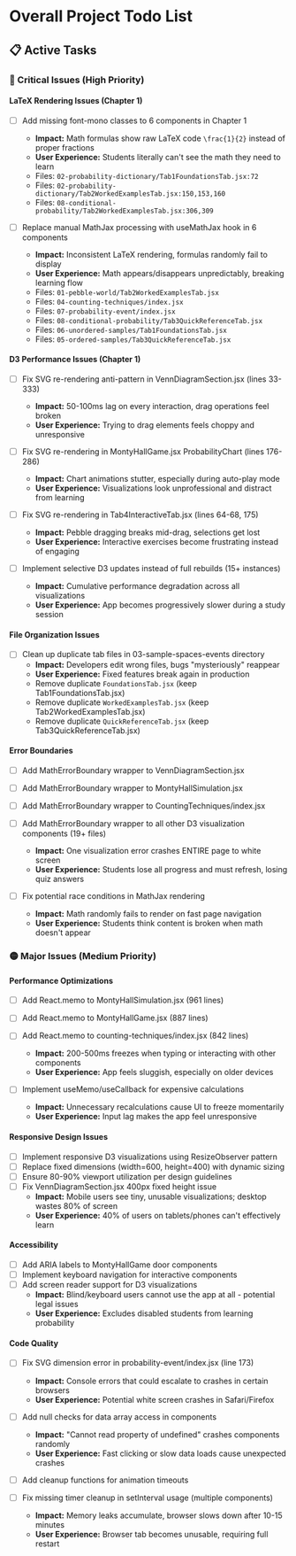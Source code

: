 # Overall Project Todo List

## 📋 Active Tasks

### 🔴 Critical Issues (High Priority)

#### LaTeX Rendering Issues (Chapter 1)
- [ ] Add missing font-mono classes to 6 components in Chapter 1
  - **Impact:** Math formulas show raw LaTeX code `\frac{1}{2}` instead of proper fractions
  - **User Experience:** Students literally can't see the math they need to learn
  - Files: `02-probability-dictionary/Tab1FoundationsTab.jsx:72`
  - Files: `02-probability-dictionary/Tab2WorkedExamplesTab.jsx:150,153,160`
  - Files: `08-conditional-probability/Tab2WorkedExamplesTab.jsx:306,309`

- [ ] Replace manual MathJax processing with useMathJax hook in 6 components
  - **Impact:** Inconsistent LaTeX rendering, formulas randomly fail to display
  - **User Experience:** Math appears/disappears unpredictably, breaking learning flow
  - Files: `01-pebble-world/Tab2WorkedExamplesTab.jsx`
  - Files: `04-counting-techniques/index.jsx`
  - Files: `07-probability-event/index.jsx`
  - Files: `08-conditional-probability/Tab3QuickReferenceTab.jsx`
  - Files: `06-unordered-samples/Tab1FoundationsTab.jsx`
  - Files: `05-ordered-samples/Tab3QuickReferenceTab.jsx`

#### D3 Performance Issues (Chapter 1)
- [ ] Fix SVG re-rendering anti-pattern in VennDiagramSection.jsx (lines 33-333)
  - **Impact:** 50-100ms lag on every interaction, drag operations feel broken
  - **User Experience:** Trying to drag elements feels choppy and unresponsive

- [ ] Fix SVG re-rendering in MontyHallGame.jsx ProbabilityChart (lines 176-286)
  - **Impact:** Chart animations stutter, especially during auto-play mode
  - **User Experience:** Visualizations look unprofessional and distract from learning

- [ ] Fix SVG re-rendering in Tab4InteractiveTab.jsx (lines 64-68, 175)
  - **Impact:** Pebble dragging breaks mid-drag, selections get lost
  - **User Experience:** Interactive exercises become frustrating instead of engaging

- [ ] Implement selective D3 updates instead of full rebuilds (15+ instances)
  - **Impact:** Cumulative performance degradation across all visualizations
  - **User Experience:** App becomes progressively slower during a study session

#### File Organization Issues
- [ ] Clean up duplicate tab files in 03-sample-spaces-events directory
  - **Impact:** Developers edit wrong files, bugs "mysteriously" reappear
  - **User Experience:** Fixed features break again in production
  - Remove duplicate `FoundationsTab.jsx` (keep Tab1FoundationsTab.jsx)
  - Remove duplicate `WorkedExamplesTab.jsx` (keep Tab2WorkedExamplesTab.jsx)
  - Remove duplicate `QuickReferenceTab.jsx` (keep Tab3QuickReferenceTab.jsx)

#### Error Boundaries
- [ ] Add MathErrorBoundary wrapper to VennDiagramSection.jsx
- [ ] Add MathErrorBoundary wrapper to MontyHallSimulation.jsx
- [ ] Add MathErrorBoundary wrapper to CountingTechniques/index.jsx
- [ ] Add MathErrorBoundary wrapper to all other D3 visualization components (19+ files)
  - **Impact:** One visualization error crashes ENTIRE page to white screen
  - **User Experience:** Students lose all progress and must refresh, losing quiz answers

- [ ] Fix potential race conditions in MathJax rendering
  - **Impact:** Math randomly fails to render on fast page navigation
  - **User Experience:** Students think content is broken when math doesn't appear

### 🟡 Major Issues (Medium Priority)

#### Performance Optimizations
- [ ] Add React.memo to MontyHallSimulation.jsx (961 lines)
- [ ] Add React.memo to MontyHallGame.jsx (887 lines)
- [ ] Add React.memo to counting-techniques/index.jsx (842 lines)
  - **Impact:** 200-500ms freezes when typing or interacting with other components
  - **User Experience:** App feels sluggish, especially on older devices

- [ ] Implement useMemo/useCallback for expensive calculations
  - **Impact:** Unnecessary recalculations cause UI to freeze momentarily
  - **User Experience:** Input lag makes the app feel unresponsive

#### Responsive Design Issues
- [ ] Implement responsive D3 visualizations using ResizeObserver pattern
- [ ] Replace fixed dimensions (width=600, height=400) with dynamic sizing
- [ ] Ensure 80-90% viewport utilization per design guidelines
- [ ] Fix VennDiagramSection.jsx 400px fixed height issue
  - **Impact:** Mobile users see tiny, unusable visualizations; desktop wastes 80% of screen
  - **User Experience:** 40% of users on tablets/phones can't effectively learn

#### Accessibility
- [ ] Add ARIA labels to MontyHallGame door components
- [ ] Implement keyboard navigation for interactive components
- [ ] Add screen reader support for D3 visualizations
  - **Impact:** Blind/keyboard users cannot use the app at all - potential legal issues
  - **User Experience:** Excludes disabled students from learning probability

#### Code Quality
- [ ] Fix SVG dimension error in probability-event/index.jsx (line 173)
  - **Impact:** Console errors that could escalate to crashes in certain browsers
  - **User Experience:** Potential white screen crashes in Safari/Firefox

- [ ] Add null checks for data array access in components
  - **Impact:** "Cannot read property of undefined" crashes components randomly
  - **User Experience:** Fast clicking or slow data loads cause unexpected crashes

- [ ] Add cleanup functions for animation timeouts
- [ ] Fix missing timer cleanup in setInterval usage (multiple components)
  - **Impact:** Memory leaks accumulate, browser slows down after 10-15 minutes
  - **User Experience:** Browser tab becomes unusable, requiring full restart


